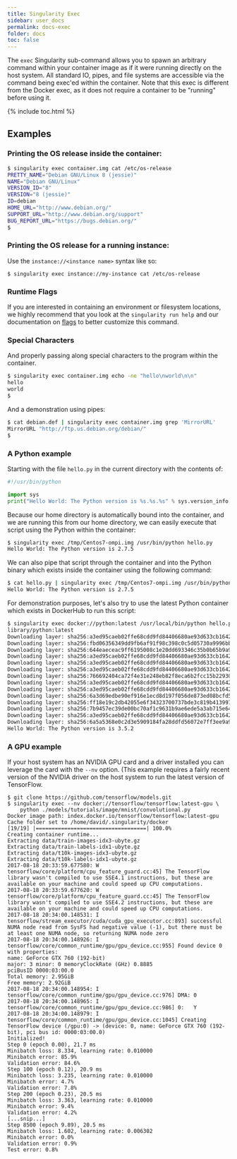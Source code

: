 ```yaml
---
title: Singularity Exec
sidebar: user_docs
permalink: docs-exec
folder: docs
toc: false
---
```


The `exec` Singularity sub-command allows you to spawn an arbitrary command within your container image as if it were running directly on the host system. All standard IO, pipes, and file systems are accessible via the command being exec'ed within the container. Note that this exec is different from the Docker exec, as it does not require a container to be "running" before using it.

{% include toc.html %}

## Examples

### Printing the OS release inside the container:

```bash
$ singularity exec container.img cat /etc/os-release
PRETTY_NAME="Debian GNU/Linux 8 (jessie)"
NAME="Debian GNU/Linux"
VERSION_ID="8"
VERSION="8 (jessie)"
ID=debian
HOME_URL="http://www.debian.org/"
SUPPORT_URL="http://www.debian.org/support"
BUG_REPORT_URL="https://bugs.debian.org/"
$ 
```
### Printing the OS release for a running instance:
Use the `instance://<instance name>` syntax like so:
```
$ singularity exec instance://my-instance cat /etc/os-release
```

### Runtime Flags
If you are interested in containing an environment or filesystem locations, we highly recommend that you look at the `singularity run help` and our documentation on [flags](/action-flags) to better customize this command.

### Special Characters
And properly passing along special characters to the program within the container.

```bash
$ singularity exec container.img echo -ne "hello\nworld\n\n"
hello
world
$ 
```

And a demonstration using pipes:

```bash
$ cat debian.def | singularity exec container.img grep 'MirrorURL'
MirrorURL "http://ftp.us.debian.org/debian/"
$ 
```


### A Python example
Starting with the file `hello.py` in the current directory with the contents of:

```python
#!/usr/bin/python

import sys
print("Hello World: The Python version is %s.%s.%s" % sys.version_info[:3])
```

Because our home directory is automatically bound into the container, and we are running this from our home directory, we can easily execute that script using the Python within the container:

```bash
$ singularity exec /tmp/Centos7-ompi.img /usr/bin/python hello.py 
Hello World: The Python version is 2.7.5
```

We can also pipe that script through the container and into the Python binary which exists inside the container using the following command:

```bash
$ cat hello.py | singularity exec /tmp/Centos7-ompi.img /usr/bin/python 
Hello World: The Python version is 2.7.5
```

For demonstration purposes, let's also try to use the latest Python container which exists in DockerHub to run this script:

```bash
$ singularity exec docker://python:latest /usr/local/bin/python hello.py
library/python:latest
Downloading layer: sha256:a3ed95caeb02ffe68cdd9fd84406680ae93d633cb16422d00e8a7c22955b46d4
Downloading layer: sha256:fbd06356349dd9fb6af91f98c398c0c5d05730a9996bbf88ff2f2067d59c70c4
Downloading layer: sha256:644eaeceac9ff6195008c1e20dd693346c35b0b65b9a90b3bcba18ea4bcef071
Downloading layer: sha256:a3ed95caeb02ffe68cdd9fd84406680ae93d633cb16422d00e8a7c22955b46d4
Downloading layer: sha256:a3ed95caeb02ffe68cdd9fd84406680ae93d633cb16422d00e8a7c22955b46d4
Downloading layer: sha256:a3ed95caeb02ffe68cdd9fd84406680ae93d633cb16422d00e8a7c22955b46d4
Downloading layer: sha256:766692404ca72f4e31e248eb82f8eca6b2fcc15b22930ec50e3804cc3efe0aba
Downloading layer: sha256:a3ed95caeb02ffe68cdd9fd84406680ae93d633cb16422d00e8a7c22955b46d4
Downloading layer: sha256:a3ed95caeb02ffe68cdd9fd84406680ae93d633cb16422d00e8a7c22955b46d4
Downloading layer: sha256:6a3d69edbe90ef916e1ecd8d197f056de873ed08bcfd55a1cd0b43588f3dbb9a
Downloading layer: sha256:ff18e19c2db42055e6f34323700737bde3c819b413997cddace2c1b7180d7efd
Downloading layer: sha256:7b9457ec39de00bc70af1c9631b9ae6ede5a3ab715e6492c0a2641868ec1deda
Downloading layer: sha256:a3ed95caeb02ffe68cdd9fd84406680ae93d633cb16422d00e8a7c22955b46d4
Downloading layer: sha256:6a5a5368e0c2d3e5909184fa28ddfd56072e7ff3ee9a945876f7eee5896ef5bb
Hello World: The Python version is 3.5.2
```

### A GPU example
If your host system has an NVIDIA GPU card and a driver installed you can
leverage the card with the `--nv` option.  (This example requires a fairly 
recent version of the NVIDIA driver on the host system to run the latest 
version of TensorFlow.

```
$ git clone https://github.com/tensorflow/models.git
$ singularity exec --nv docker://tensorflow/tensorflow:latest-gpu \
    python ./models/tutorials/image/mnist/convolutional.py
Docker image path: index.docker.io/tensorflow/tensorflow:latest-gpu
Cache folder set to /home/david/.singularity/docker
[19/19] |===================================| 100.0%
Creating container runtime...
Extracting data/train-images-idx3-ubyte.gz
Extracting data/train-labels-idx1-ubyte.gz
Extracting data/t10k-images-idx3-ubyte.gz
Extracting data/t10k-labels-idx1-ubyte.gz
2017-08-18 20:33:59.677580: W tensorflow/core/platform/cpu_feature_guard.cc:45] The TensorFlow library wasn't compiled to use SSE4.1 instructions, but these are available on your machine and could speed up CPU computations.
2017-08-18 20:33:59.677620: W tensorflow/core/platform/cpu_feature_guard.cc:45] The TensorFlow library wasn't compiled to use SSE4.2 instructions, but these are available on your machine and could speed up CPU computations.
2017-08-18 20:34:00.148531: I tensorflow/stream_executor/cuda/cuda_gpu_executor.cc:893] successful NUMA node read from SysFS had negative value (-1), but there must be at least one NUMA node, so returning NUMA node zero
2017-08-18 20:34:00.148926: I tensorflow/core/common_runtime/gpu/gpu_device.cc:955] Found device 0 with properties:
name: GeForce GTX 760 (192-bit)
major: 3 minor: 0 memoryClockRate (GHz) 0.8885
pciBusID 0000:03:00.0
Total memory: 2.95GiB
Free memory: 2.92GiB
2017-08-18 20:34:00.148954: I tensorflow/core/common_runtime/gpu/gpu_device.cc:976] DMA: 0
2017-08-18 20:34:00.148965: I tensorflow/core/common_runtime/gpu/gpu_device.cc:986] 0:   Y
2017-08-18 20:34:00.148979: I tensorflow/core/common_runtime/gpu/gpu_device.cc:1045] Creating TensorFlow device (/gpu:0) -> (device: 0, name: GeForce GTX 760 (192-bit), pci bus id: 0000:03:00.0)
Initialized!
Step 0 (epoch 0.00), 21.7 ms
Minibatch loss: 8.334, learning rate: 0.010000
Minibatch error: 85.9%
Validation error: 84.6%
Step 100 (epoch 0.12), 20.9 ms
Minibatch loss: 3.235, learning rate: 0.010000
Minibatch error: 4.7%
Validation error: 7.8%
Step 200 (epoch 0.23), 20.5 ms
Minibatch loss: 3.363, learning rate: 0.010000
Minibatch error: 9.4%
Validation error: 4.2%
[...snip...]
Step 8500 (epoch 9.89), 20.5 ms
Minibatch loss: 1.602, learning rate: 0.006302
Minibatch error: 0.0%
Validation error: 0.9%
Test error: 0.8%
```
